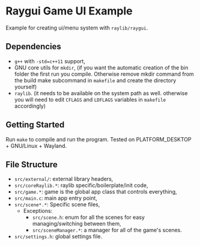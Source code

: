 # Raygui Game UI Example

Example for creating ui/menu system with `raylib/raygui`.

## Dependencies

- `g++` with `-std=c++11` support,
- GNU core utils for `mkdir`, (if you want the automatic creation of the bin folder the first run you compile. Otherwise remove mkdir command from the build make subcommand in `makefile` and create the directory yourself)
- `raylib`. (it needs to be available on the system path as well. otherwise you will need to edit `CFLAGS` and `LDFLAGS` variables in `makefile` accordingly)

## Getting Started

Run `make` to compile and run the program. Tested on PLATFORM_DESKTOP + GNU/Linux + Wayland.

## File Structure

- `src/external/`: external library headers,
- `src/coreRaylib.*`: raylib specific/boilerplate/init code,
- `src/game.*`: game is the global app class that controls everything,
- `src/main.c`: main app entry point,
- `src/scene*.*`: Specific scene files,
    - Exceptions:
        - `src/scene.h`: enum for all the scenes for easy managing/switching between them,
        - `src/sceneManager.*`: a manager for all of the game's scenes.
- `src/settings.h`: global settings file.
